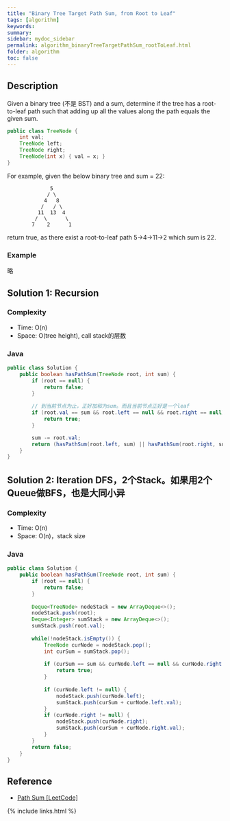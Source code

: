 ```yaml
---
title: "Binary Tree Target Path Sum, from Root to Leaf"
tags: [algorithm]
keywords:
summary:
sidebar: mydoc_sidebar
permalink: algorithm_binaryTreeTargetPathSum_rootToLeaf.html
folder: algorithm
toc: false
---
```


## Description
Given a binary tree (不是 BST) and a sum, 
determine if the tree has a root-to-leaf path such that adding up all the values along the path equals the given sum.
```java
public class TreeNode {
    int val;
    TreeNode left;
    TreeNode right;
    TreeNode(int x) { val = x; }
}
```
For example, given the below binary tree and sum = 22:
```
              5
             / \
            4   8
           /   / \
          11  13  4
         /  \      \
        7    2      1
```
return true, as there exist a root-to-leaf path 5->4->11->2 which sum is 22.

### Example
略

## Solution 1: Recursion

### Complexity
* Time: O(n)
* Space: O(tree height), call stack的层数

### Java
```java
public class Solution {
    public boolean hasPathSum(TreeNode root, int sum) {
        if (root == null) {
            return false;
        }
        
        // 到当前节点为止，正好加和为sum。而且当前节点正好是一个leaf
        if (root.val == sum && root.left == null && root.right == null) {
            return true;
        }

        sum -= root.val;
        return (hasPathSum(root.left, sum) || hasPathSum(root.right, sum));
    }
}
```

## Solution 2: Iteration DFS，2个Stack。如果用2个Queue做BFS，也是大同小异

### Complexity
* Time: O(n)
* Space: O(n)，stack size

### Java
```java
public class Solution {
    public boolean hasPathSum(TreeNode root, int sum) {
        if (root == null) {
            return false;
        }
        
        Deque<TreeNode> nodeStack = new ArrayDeque<>();
        nodeStack.push(root);
        Deque<Integer> sumStack = new ArrayDeque<>();
        sumStack.push(root.val);
        
        while(!nodeStack.isEmpty()) {
            TreeNode curNode = nodeStack.pop();
            int curSum = sumStack.pop();
            
            if (curSum == sum && curNode.left == null && curNode.right == null) {
                return true;
            }
            
            if (curNode.left != null) {
                nodeStack.push(curNode.left);
                sumStack.push(curSum + curNode.left.val);
            }
            if (curNode.right != null) {
                nodeStack.push(curNode.right);
                sumStack.push(curSum + curNode.right.val);
            }
        }
        return false;
    }
}
```

## Reference
* [Path Sum [LeetCode]]()

{% include links.html %}
